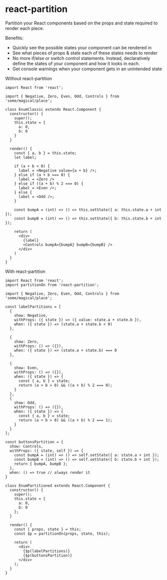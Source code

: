 # react-partition

Partition your React components based on the props and state required to render each piece.

Benefits:
* Quickly see the possible states your component can be rendered in
* See what pieces of props & state each of these states needs to render
* No more if/else or switch control statements.  Instead, declaratively define the states of your component and how it looks in each.
* Get console warnings when your component gets in an unintended state

Without react-partition
```
import React from 'react';

import { Negative, Zero, Even, Odd, Controls } from 'some/magical/place';

class EnumClassic extends React.Component {
  constructor() {
    super();
    this.state = {
      a: 0,
      b: 0
    }
  }

  render() {
    const { a, b } = this.state;
    let label;

    if (a + b < 0) {
      label = <Negative value={a + b} />;
    } else if (a + b === 0) {
      label = <Zero />
    } else if ((a + b) % 2 === 0) {
      label = <Even />;
    } else {
      label = <Odd />;
    }

    const bumpA = (int) => () => this.setState({ a: this.state.a + int });
    const bumpB = (int) => () => this.setState({ b: this.state.b + int });

    return (
      <div>
        {label}
        <Controls bumpA={bumpA} bumpB={bumpB} />
      </div>
    )
  }
}

```

With react-partition
```
import React from 'react';
import partitionOn from 'react-partition';

import { Negative, Zero, Even, Odd, Controls } from 'some/magical/place';

const labelPartitions = [
  {
    show: Negative,
    withProps: ({ state }) => ({ value: state.a + state.b }),
    when: ({ state }) => (state.a + state.b < 0)
  },

  {
    show: Zero,
    withProps: () => ({}),
    when: ({ state }) => (state.a + state.b) === 0
  },

  {
    show: Even,
    withProps: () => ({}),
    when: ({ state }) => {
      const { a, b } = state;
      return (a + b > 0) && ((a + b) % 2 === 0);
    }
  },
  {
    show: Odd,
    withProps: () => ({}),
    when: ({ state }) => {
      const { a, b } = state;
      return (a + b > 0) && ((a + b) % 2 === 1);
    }
  }
];

const buttonsPartition = {
  show: Controls,
  withProps: ({ state, self }) => {
    const bumpA = (int) => () => self.setState({ a: state.a + int });
    const bumpB = (int) => () => self.setState({ b: state.b + int });
    return { bumpA, bumpB };
  },
  when: () => true // always render it
}

class EnumPartitioned extends React.Component {
  constructor() {
    super();
    this.state = {
      a: 0,
      b: 0
    };
  }

  render() {
    const { props, state } = this;
    const $p = partitionOn(props, state, this);

    return (
      <div>
        {$p(labelPartitions)}
        {$p(buttonsPartition)}
      </div>
    );
  }
}
```

